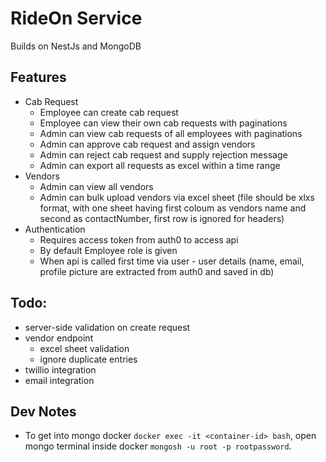 # RideOn Service
Builds on NestJs and MongoDB

## Features
- Cab Request
  - Employee can create cab request
  - Employee can view their own cab requests with paginations
  - Admin can view cab requests of all employees with paginations
  - Admin can approve cab request and assign vendors
  - Admin can reject cab request and supply rejection message
  - Admin can export all requests as excel within a time range
- Vendors
  - Admin can view all vendors
  - Admin can bulk upload vendors via excel sheet (file should be xlxs format, with one sheet having first coloum as vendors name and second as contactNumber, first row is ignored for headers)
- Authentication
  - Requires access token from auth0 to access api
  - By default Employee role is given
  - When api is called first time via user - user details (name, email, profile picture are extracted from auth0 and saved in db)

## Todo:
- server-side validation on create request
- vendor endpoint
  - excel sheet validation
  - ignore duplicate entries
- twillio integration
- email integration




## Dev Notes
- To get into mongo docker `docker exec -it <container-id> bash`, open mongo terminal inside docker `mongosh -u root -p rootpassword`.